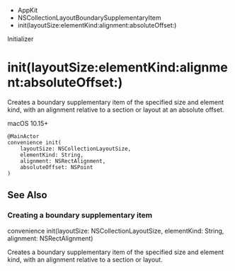 

- AppKit
- NSCollectionLayoutBoundarySupplementaryItem
-  init(layoutSize:elementKind:alignment:absoluteOffset:) 

Initializer

# init(layoutSize:elementKind:alignment:absoluteOffset:)

Creates a boundary supplementary item of the specified size and element kind, with an alignment relative to a section or layout at an absolute offset.

macOS 10.15+

``` source
@MainActor
convenience init(
    layoutSize: NSCollectionLayoutSize,
    elementKind: String,
    alignment: NSRectAlignment,
    absoluteOffset: NSPoint
)
```

## See Also

### Creating a boundary supplementary item

convenience init(layoutSize: NSCollectionLayoutSize, elementKind: String, alignment: NSRectAlignment)

Creates a boundary supplementary item of the specified size and element kind, with an alignment relative to a section or layout.

